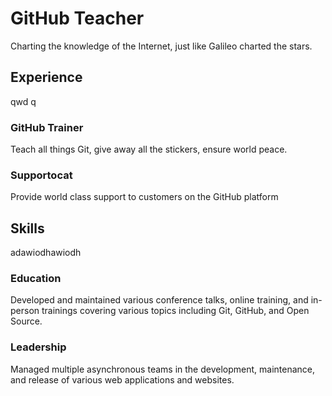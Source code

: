 # GitHub Teacher

Charting the knowledge of the Internet, just like Galileo charted the stars.

## Experience
qwd q
### GitHub Trainer

Teach all things Git, give away all the stickers, ensure world peace.

### Supportocat

Provide world class support to customers on the GitHub platform

## Skills
adawiodhawiodh
### Education

Developed and maintained various conference talks, online training, and in-person trainings covering various topics including Git, GitHub, and Open Source.

### Leadership

Managed multiple asynchronous teams in the development, maintenance, and release of various web applications and websites.
